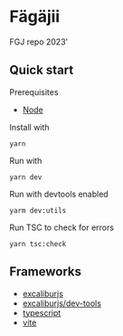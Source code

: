 # Fägäjii

FGJ repo 2023'

## Quick start

Prerequisites

-   [Node](https://nodejs.org/en/)

Install with

```
yarn
```

Run with

```
yarn dev
```

Run with devtools enabled

```
yarm dev:utils
```

Run TSC to check for errors

```
yarn tsc:check
```

## Frameworks

-   [excaliburjs](https://excaliburjs.com/)
-   [excaliburjs/dev-tools](https://github.com/excaliburjs/dev-tools)
-   [typescript](https://www.typescriptlang.org/)
-   [vite](https://vitejs.dev/)
